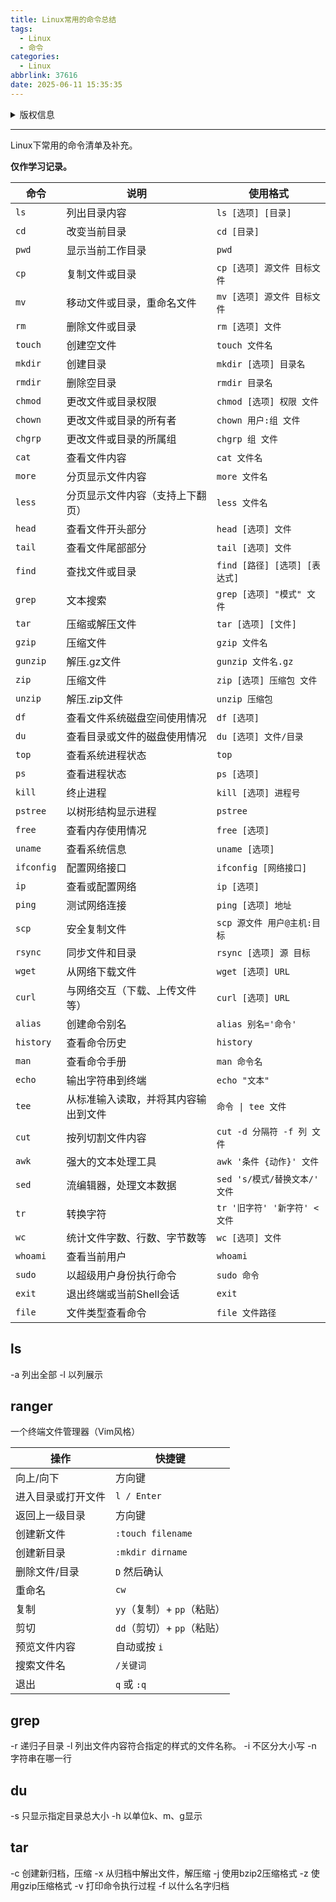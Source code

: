 ```yaml
---
title: Linux常用的命令总结
tags:
  - Linux
  - 命令
categories:
  - Linux
abbrlink: 37616
date: 2025-06-11 15:35:35
---
```

<details>

<summary>版权信息</summary>

:::warning

本文章为博主原创文章。遵循 [CC 4.0 BY-SA](https://creativecommons.org/licenses/by-sa/4.0/deed.zh-hans) 版权协议，转载请附上原文出处链接和本声明。

:::

</details>

---

Linux下常用的命令清单及补充。
<!--more-->

**仅作学习记录。**

| 命令         | 说明                 | 使用格式                   |
| ---------- | ------------------ | ---------------------- |
| `ls`       | 列出目录内容             | `ls [选项] [目录]`         |
| `cd`       | 改变当前目录             | `cd [目录]`              |
| `pwd`      | 显示当前工作目录           | `pwd`                  |
| `cp`       | 复制文件或目录            | `cp [选项] 源文件 目标文件`     |
| `mv`       | 移动文件或目录，重命名文件      | `mv [选项] 源文件 目标文件`     |
| `rm`       | 删除文件或目录            | `rm [选项] 文件`           |
| `touch`    | 创建空文件              | `touch 文件名`            |
| `mkdir`    | 创建目录               | `mkdir [选项] 目录名`       |
| `rmdir`    | 删除空目录              | `rmdir 目录名`            |
| `chmod`    | 更改文件或目录权限          | `chmod [选项] 权限 文件`     |
| `chown`    | 更改文件或目录的所有者        | `chown 用户:组 文件`        |
| `chgrp`    | 更改文件或目录的所属组        | `chgrp 组 文件`           |
| `cat`      | 查看文件内容             | `cat 文件名`              |
| `more`     | 分页显示文件内容           | `more 文件名`             |
| `less`     | 分页显示文件内容（支持上下翻页）   | `less 文件名`             |
| `head`     | 查看文件开头部分           | `head [选项] 文件`         |
| `tail`     | 查看文件尾部部分           | `tail [选项] 文件`         |
| `find`     | 查找文件或目录            | `find [路径] [选项] [表达式]` |
| `grep`     | 文本搜索               | `grep [选项] "模式" 文件`    |
| `tar`      | 压缩或解压文件            | `tar [选项] [文件]`        |
| `gzip`     | 压缩文件               | `gzip 文件名`             |
| `gunzip`   | 解压.gz文件            | `gunzip 文件名.gz`        |
| `zip`      | 压缩文件               | `zip [选项] 压缩包 文件`      |
| `unzip`    | 解压.zip文件           | `unzip 压缩包`            |
| `df`       | 查看文件系统磁盘空间使用情况     | `df [选项]`              |
| `du`       | 查看目录或文件的磁盘使用情况     | `du [选项] 文件/目录`        |
| `top`      | 查看系统进程状态           | `top`                  |
| `ps`       | 查看进程状态             | `ps [选项]`              |
| `kill`     | 终止进程               | `kill [选项] 进程号`        |
| `pstree`   | 以树形结构显示进程          | `pstree`               |
| `free`     | 查看内存使用情况           | `free [选项]`            |
| `uname`    | 查看系统信息             | `uname [选项]`           |
| `ifconfig` | 配置网络接口             | `ifconfig [网络接口]`      |
| `ip`       | 查看或配置网络            | `ip [选项]`              |
| `ping`     | 测试网络连接             | `ping [选项] 地址`         |
| `scp`      | 安全复制文件             | `scp 源文件 用户@主机:目标`     |
| `rsync`    | 同步文件和目录            | `rsync [选项] 源 目标`      |
| `wget`     | 从网络下载文件            | `wget [选项] URL`        |
| `curl`     | 与网络交互（下载、上传文件等）    | `curl [选项] URL`        |
| `alias`    | 创建命令别名             | `alias 别名='命令'`        |
| `history`  | 查看命令历史             | `history`              |
| `man`      | 查看命令手册             | `man 命令名`              |
| `echo`     | 输出字符串到终端           | `echo "文本"`            |
| `tee`      | 从标准输入读取，并将其内容输出到文件 | `命令 \| tee 文件`         |
| `cut`      | 按列切割文件内容           | `cut -d 分隔符 -f 列 文件`   |
| `awk`      | 强大的文本处理工具          | `awk '条件 {动作}' 文件`     |
| `sed`      | 流编辑器，处理文本数据        | `sed 's/模式/替换文本/' 文件`  |
| `tr`       | 转换字符               | `tr '旧字符' '新字符' < 文件`  |
| `wc`       | 统计文件字数、行数、字节数等     | `wc [选项] 文件`           |
| `whoami`   | 查看当前用户             | `whoami`               |
| `sudo`     | 以超级用户身份执行命令        | `sudo 命令`              |
| `exit`     | 退出终端或当前Shell会话     | `exit`                 |
| `file`     | 文件类型查看命令           |  `file 文件路径`           |

## ls
-a 列出全部
-l 以列展示

## ranger
一个终端文件管理器（Vim风格）

| 操作        | 快捷键                |
| --------- | ------------------ |
| 向上/向下     | 方向键                |
| 进入目录或打开文件 | `l / Enter`        |
| 返回上一级目录   | 方向键                |
| 创建新文件     | `:touch filename`  |
| 创建新目录     | `:mkdir dirname`   |
| 删除文件/目录   | `D` 然后确认           |
| 重命名       | `cw`               |
| 复制        | `yy`（复制）+ `pp`（粘贴） |
| 剪切        | `dd`（剪切）+ `pp`（粘贴） |
| 预览文件内容    | 自动或按 `i`           |
| 搜索文件名     | `/关键词`             |
| 退出        | `q` 或 `:q`         |

## grep
-r  递归子目录
-l  列出文件内容符合指定的样式的文件名称。
-i  不区分大小写
-n 字符串在哪一行 

## du
-s 只显示指定目录总大小 
-h 以单位k、m、g显示

## tar
-c 创建新归档，压缩
-x 从归档中解出文件，解压缩
-j 使用bzip2压缩格式
-z 使用gzip压缩格式
-v 打印命令执行过程
-f 以什么名字归档

